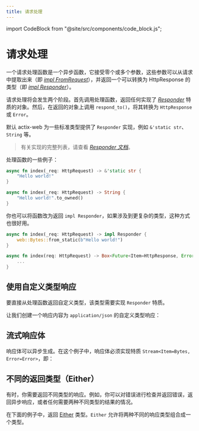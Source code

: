```yaml
---
title: 请求处理
---
```


import CodeBlock from "@site/src/components/code_block.js";

# 请求处理

一个请求处理函数是一个异步函数，它接受零个或多个参数，这些参数可以从请求中提取出来（即 [_impl FromRequest_][implfromrequest]），并返回一个可以转换为 HttpResponse 的类型（即 [_impl Responder_][respondertrait]）。

请求处理将会发生两个阶段。首先调用处理函数，返回任何实现了 [_Responder_][respondertrait] 特质的对象。然后，在返回的对象上调用 `respond_to()`，将其转换为 `HttpResponse` 或 `Error`。

默认 actix-web 为一些标准类型提供了 `Responder` 实现，例如 `&'static str`、`String` 等。

> 有关实现的完整列表，请查看 [_Responder 文档_][responderimpls]。

处理函数的一些例子：

```rust
async fn index(_req: HttpRequest) -> &'static str {
    "Hello world!"
}
```

```rust
async fn index(_req: HttpRequest) -> String {
    "Hello world!".to_owned()
}
```

你也可以将函数改为返回 `impl Responder`，如果涉及到更复杂的类型，这种方式也很好用。

```rust
async fn index(_req: HttpRequest) -> impl Responder {
    web::Bytes::from_static(b"Hello world!")
}
```

```rust
async fn index(req: HttpRequest) -> Box<Future<Item=HttpResponse, Error=Error>> {
    ...
}
```

## 使用自定义类型响应

要直接从处理函数返回自定义类型，该类型需要实现 `Responder` 特质。

让我们创建一个响应内容为 `application/json` 的自定义类型响应：

<CodeBlock example="responder-trait" file="main.rs" section="responder-trait" />

## 流式响应体

响应体可以异步生成。在这个例子中，响应体必须实现特质 `Stream<Item=Bytes, Error=Error>`，即：

<CodeBlock example="async-handlers" file="stream.rs" section="stream" />

## 不同的返回类型（Either）

有时，你需要返回不同类型的响应。例如，你可以对错误进行检查并返回错误，返回异步响应，或者任何需要两种不同类型的结果的情况。

在下面的例子中，返回 [Either][either] 类型。`Either` 允许将两种不同的响应类型组合成一个类型。

<CodeBlock example="either" file="main.rs" section="either" />

[implfromrequest]: https://docs.rs/actix-web/4/actix_web/trait.FromRequest.html
[respondertrait]: https://docs.rs/actix-web/4/actix_web/trait.Responder.html
[responderimpls]: https://docs.rs/actix-web/4/actix_web/trait.Responder.html#foreign-impls
[either]: https://docs.rs/actix-web/4/actix_web/enum.Either.html
